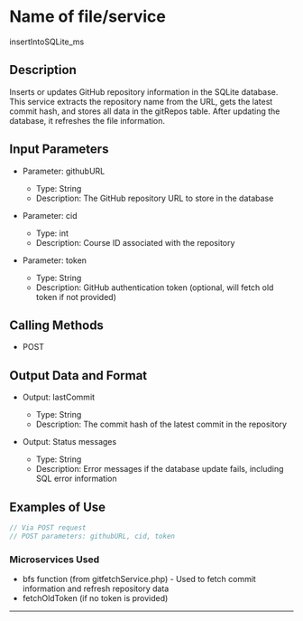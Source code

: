 # Name of file/service
insertIntoSQLite_ms

## Description
Inserts or updates GitHub repository information in the SQLite database. This service extracts the repository name from the URL, gets the latest commit hash, and stores all data in the gitRepos table. After updating the database, it refreshes the file information.

## Input Parameters
- Parameter: githubURL
   - Type: String
   - Description: The GitHub repository URL to store in the database
   
- Parameter: cid
   - Type: int
   - Description: Course ID associated with the repository
   
- Parameter: token
   - Type: String
   - Description: GitHub authentication token (optional, will fetch old token if not provided)

## Calling Methods
- POST

## Output Data and Format
- Output: lastCommit
   - Type: String
   - Description: The commit hash of the latest commit in the repository
   
- Output: Status messages
   - Type: String
   - Description: Error messages if the database update fails, including SQL error information

## Examples of Use
```php
// Via POST request
// POST parameters: githubURL, cid, token
```

### Microservices Used
- bfs function (from gitfetchService.php) - Used to fetch commit information and refresh repository data
- fetchOldToken (if no token is provided)

--- 